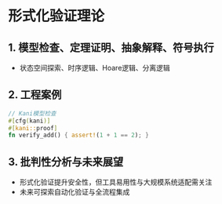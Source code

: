 # 形式化验证理论

## 1. 模型检查、定理证明、抽象解释、符号执行

- 状态空间探索、时序逻辑、Hoare逻辑、分离逻辑

## 2. 工程案例

```rust
// Kani模型检查
#[cfg(kani)]
#[kani::proof]
fn verify_add() { assert!(1 + 1 == 2); }
```

## 3. 批判性分析与未来展望

- 形式化验证提升安全性，但工具易用性与大规模系统适配需关注
- 未来可探索自动化验证与全流程集成
